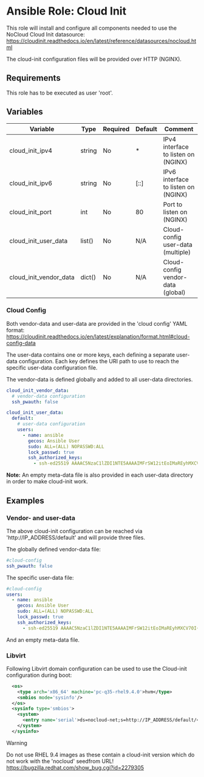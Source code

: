 # Ansible Role: Cloud Init

This role will install and configure all components needed to use the NoCloud Cloud Init datasource:
https://cloudinit.readthedocs.io/en/latest/reference/datasources/nocloud.html

The cloud-init configuration files will be provided over HTTP (NGINX).

## Requirements

This role has to be executed as user 'root'.

## Variables

| Variable               | Type   | Required | Default | Comment                             |
|------------------------|--------|----------|---------|-------------------------------------|
| cloud_init_ipv4        | string | No       | *       | IPv4 interface to listen on (NGINX) |
| cloud_init_ipv6        | string | No       | [::]    | IPv6 interface to listen on (NGINX) |
| cloud_init_port        | int    | No       | 80      | Port to listen on (NGINX)           | 
| cloud_init_user_data   | list() | No       | N/A     | Cloud-config user-data (multiple)   |
| cloud_init_vendor_data | dict() | No       | N/A     | Cloud-config vendor-data (global)   |

### Cloud Config

Both vendor-data and user-data are provided in the 'cloud config' YAML format:
https://cloudinit.readthedocs.io/en/latest/explanation/format.html#cloud-config-data

The user-data contains one or more keys, each defining a separate user-data configuration.
Each key defines the URI path to use to reach the specific user-data configuration file.

The vendor-data is defined globally and added to all user-data directories.

```yaml
cloud_init_vendor_data:
  # vendor-data configuration
  ssh_pwauth: false

cloud_init_user_data:
  default:
    # user-data configuration
    users:
      - name: ansible
        gecos: Ansible User
        sudo: ALL=(ALL) NOPASSWD:ALL
        lock_passwd: true
        ssh_authorized_keys:
          - ssh-ed25519 AAAAC5NzaC1lZDI1NTE5AAAAIMFrSW12itEoIMaREyhMXCV70I+KEo3IdSx4TXIgGTRF
```

**Note:** An empty meta-data file is also provided in each user-data directory in order to make cloud-init work.

## Examples

### Vendor- and user-data

The above cloud-init configuration can be reached via 'http://IP_ADDRESS/default' and will provide three files.

The globally defined vendor-data file:

```yaml
#cloud-config
ssh_pwauth: false
```

The specific user-data file:

```yaml
#cloud-config
users:
  - name: ansible
    gecos: Ansible User
    sudo: ALL=(ALL) NOPASSWD:ALL
    lock_passwd: true
    ssh_authorized_keys:
      - ssh-ed25519 AAAAC5NzaC1lZDI1NTE5AAAAIMFrSW12itEoIMaREyhMXCV70I+KEo3IdSx4TXIgGTRF
```

And an empty meta-data file.

### Libvirt

Following Libvirt domain configuration can be used to use the Cloud-init configuration during boot:

```xml
  <os>
    <type arch='x86_64' machine='pc-q35-rhel9.4.0'>hvm</type>
    <smbios mode='sysinfo'/>
  </os>
  <sysinfo type='smbios'>
    <system>
      <entry name='serial'>ds=nocloud-net;s=http://IP_ADDRESS/default/</entry>
    </system>
  </sysinfo>
```

> [!WARNING]
> Do not use RHEL 9.4 images as these contain a cloud-init version which do not work with the 'nocloud' seedfrom URL!
> https://bugzilla.redhat.com/show_bug.cgi?id=2279305